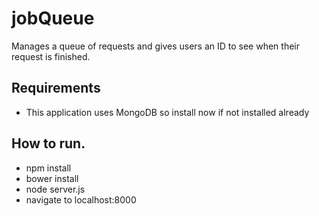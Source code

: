 # jobQueue

Manages a queue of requests and gives users an ID to see when their request is finished.  

## Requirements

- This application uses MongoDB so install now if not installed already

## How to run. 

- npm install
- bower install
- node server.js 
- navigate to localhost:8000


